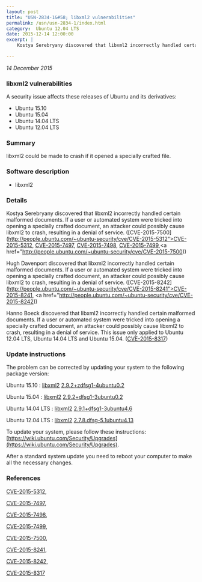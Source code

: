 ```yaml
---
layout: post
title: "USN-2834-1&#58; libxml2 vulnerabilities"
permalink: /usn/usn-2834-1/index.html
category:  Ubuntu 12.04 LTS
date: 2015-12-14 12:00:00
excerpt: |
    Kostya Serebryany discovered that libxml2 incorrectly handled certain malformed documents. If a user or automated system were tricked into opening a specially crafted document, an attacker could possibly cause libxml2 to crash, resulting in a denial of service. ([CVE-2015-7500](http://people.ubuntu.com/~ubuntu-security/cve/CVE-2015-5312">CVE-2015-5312</a>, <a href="http://people.ubuntu.com/~ubuntu-security/cve/CVE-2015-7497">CVE-2015-7497</a>, <a href="http://people.ubuntu.com/~ubuntu-security/cve/CVE-2015-7498">CVE-2015-7498</a>, <a href="http://people.ubuntu.com/~ubuntu-security/cve/CVE-2015-7499">CVE-2015-7499</a>,<a href="http://people.ubuntu.com/~ubuntu-security/cve/CVE-2015-7500))
    
--- 
```

 
 

*14 December 2015*

### libxml2 vulnerabilities

A security issue affects these releases of Ubuntu and its derivatives:

* Ubuntu 15.10
* Ubuntu 15.04
* Ubuntu 14.04 LTS
* Ubuntu 12.04 LTS

### Summary

libxml2 could be made to crash if it opened a specially crafted file. 

### Software description

* libxml2 

### Details

Kostya Serebryany discovered that libxml2 incorrectly handled certain malformed documents. If a user or automated system were tricked into opening a specially crafted document, an attacker could possibly cause libxml2 to crash, resulting in a denial of service. ([CVE-2015-7500](http://people.ubuntu.com/~ubuntu-security/cve/CVE-2015-5312">CVE-2015-5312</a>, <a href="http://people.ubuntu.com/~ubuntu-security/cve/CVE-2015-7497">CVE-2015-7497</a>, <a href="http://people.ubuntu.com/~ubuntu-security/cve/CVE-2015-7498">CVE-2015-7498</a>, <a href="http://people.ubuntu.com/~ubuntu-security/cve/CVE-2015-7499">CVE-2015-7499</a>,<a href="http://people.ubuntu.com/~ubuntu-security/cve/CVE-2015-7500))

Hugh Davenport discovered that libxml2 incorrectly handled certain malformed documents. If a user or automated system were tricked into opening a specially crafted document, an attacker could possibly cause libxml2 to crash, resulting in a denial of service. ([CVE-2015-8242](http://people.ubuntu.com/~ubuntu-security/cve/CVE-2015-8241">CVE-2015-8241</a>, <a href="http://people.ubuntu.com/~ubuntu-security/cve/CVE-2015-8242))

Hanno Boeck discovered that libxml2 incorrectly handled certain malformed documents. If a user or automated system were tricked into opening a specially crafted document, an attacker could possibly cause libxml2 to crash, resulting in a denial of service. This issue only applied to Ubuntu 12.04 LTS, Ubuntu 14.04 LTS and Ubuntu 15.04. ([CVE-2015-8317](http://people.ubuntu.com/~ubuntu-security/cve/CVE-2015-8317)) 

### Update instructions

The problem can be corrected by updating your system to the following package version:

Ubuntu 15.10
 : [libxml2](https://launchpad.net/ubuntu/+source/libxml2) <span> [2.9.2+zdfsg1-4ubuntu0.2](https://launchpad.net/ubuntu/+source/libxml2/2.9.2+zdfsg1-4ubuntu0.2) </span> 

Ubuntu 15.04
 : [libxml2](https://launchpad.net/ubuntu/+source/libxml2) <span> [2.9.2+dfsg1-3ubuntu0.2](https://launchpad.net/ubuntu/+source/libxml2/2.9.2+dfsg1-3ubuntu0.2) </span> 

Ubuntu 14.04 LTS
 : [libxml2](https://launchpad.net/ubuntu/+source/libxml2) <span> [2.9.1+dfsg1-3ubuntu4.6](https://launchpad.net/ubuntu/+source/libxml2/2.9.1+dfsg1-3ubuntu4.6) </span> 

Ubuntu 12.04 LTS
 : [libxml2](https://launchpad.net/ubuntu/+source/libxml2) <span> [2.7.8.dfsg-5.1ubuntu4.13](https://launchpad.net/ubuntu/+source/libxml2/2.7.8.dfsg-5.1ubuntu4.13) </span> 

To update your system, please follow these instructions: [https://wiki.ubuntu.com/Security/Upgrades](https://wiki.ubuntu.com/Security/Upgrades).

After a standard system update you need to reboot your computer to make all the necessary changes. 

### References

 
 [CVE-2015-5312](http://people.ubuntu.com/~ubuntu-security/cve/CVE-2015-5312), 

 [CVE-2015-7497](http://people.ubuntu.com/~ubuntu-security/cve/CVE-2015-7497), 

 [CVE-2015-7498](http://people.ubuntu.com/~ubuntu-security/cve/CVE-2015-7498), 

 [CVE-2015-7499](http://people.ubuntu.com/~ubuntu-security/cve/CVE-2015-7499), 

 [CVE-2015-7500](http://people.ubuntu.com/~ubuntu-security/cve/CVE-2015-7500), 

 [CVE-2015-8241](http://people.ubuntu.com/~ubuntu-security/cve/CVE-2015-8241), 

 [CVE-2015-8242](http://people.ubuntu.com/~ubuntu-security/cve/CVE-2015-8242), 

 [CVE-2015-8317](http://people.ubuntu.com/~ubuntu-security/cve/CVE-2015-8317)
 

